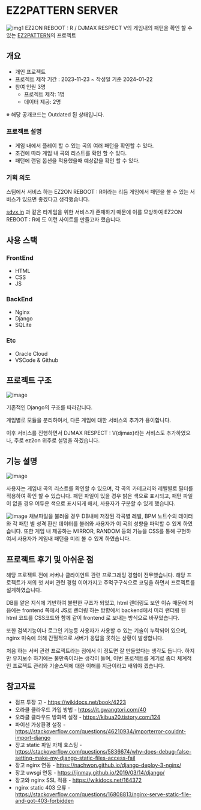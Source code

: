 # EZ2PATTERN SERVER
![img1](https://github.com/Wintiger0222/ez2pattern_server/assets/24960466/9ef367e9-b157-4e5e-8f59-c422776095c4)
EZ2ON REBOOT : R / DJMAX RESPECT V의 게임내의 패턴을 확인 할 수 있는 [EZ2PATTERN](https://ez2pattern.kro.kr/)의 프로젝트
## 개요
* 개인 프로젝트
* 프로젝트 제작 기간 : 2023-11-23 ~ 작성일 기준 2024-01-22
* 참여 인원 3명
    * 프로젝트 제작: 1명
    * 데이터 제공: 2명

※ 해당 공개코드는 Outdated 된 상태입니다.
### 프로젝트 설명 
 * 게임 내에서 플레이 할 수 있는 곡의 여러 패턴을 확인할 수 있다.
 * 조건에 따라 게임 내 곡의 리스트를 확인 할 수 있다.
 * 패턴에 랜덤 옵션을 적용했을때 예상값을 확인 할 수 있다.

### 기획 의도
스팀에서 서비스 하는 EZ2ON REBOOT : R이라는 리듬 게임에서 패턴을 볼 수 있는 서비스가 있으면 좋겠다고 생각했습니다.

[sdvx.in](https://sdvx.in/) 과 같은 타게임을 위한 서비스가 존재하기 때문에 이를 모방하여 EZ2ON REBOOT : R에 도 이런 사이트를 만들고자 했습니다.

## 사용 스택
### FrontEnd
* HTML
* CSS
* JS

### BackEnd
* Nginx
* Django
* SQLite

### Etc
* Oracle Cloud
* VSCode & Github
## 프로젝트 구조
![image](https://github.com/Wintiger0222/ez2pattern_server/assets/24960466/4c24d040-5f1a-445b-914d-0a80b6965ca4)

기존적인 Django의 구조를 따라갑니다.

게임별로 모듈을 분리하여서, 다른 게임에 대한 서비스의 추가가 용이합니다.

이후 서비스를 진행하면서 DJMAX RESPECT : V(djmax)라는 서비스도 추가하였으나, 주로 ez2on 위주로 설명을 하겠습니다.

## 기능 설명
![image](https://github.com/Wintiger0222/ez2pattern_server/assets/24960466/75b8d670-f7c6-40d0-b80d-c95941a09271)

사용자는 게임내 곡의 리스트를 확인할 수 있으며, 각 곡의 카테고리와 레벨별로 필터를 적용하여 확인 할 수 있습니다.
패턴 파일이 있을 경우 밝은 색으로 표시되고, 패턴 파일이 없을 경우 어두운 색으로 표시되게 해서, 사용자가 구분할 수 있게 했습니다.

![image](https://github.com/Wintiger0222/ez2pattern_server/assets/24960466/5346d1cf-9b7e-47b8-9813-a83a03fb95a9)
채보파일을 불러올 경우 DB내에 저장된 각곡별 레벨, BPM 노트수의 데이터와 각 패턴 별 성격 환산 데이터를 불러와 사용자가 이 곡의 성향을 파악할 수 있게 하였습니다.
또한 게임 내 제공하는 MIRROR, RANDOM 등의 기능을 CSS를 통해 구현하여서 사용자가 게임내 패턴을 미리 볼 수 있게 하였습니다.

## 프로젝트 후기 및 아쉬운 점
해당 프로젝트 전에 서버나 클라이언트 관련 프로그래밍 경험이 전무했습니다. 
해당 프로젝트가 저의 첫 서버 관련 경험 이어가지고 주먹구구식으로 코딩을 하면서 프로젝트를 설계하였습니다.

DB를 얕은 지식에 기반하여 불편한 구조가 되었고, html 렌더링도 보안 이슈 때문에 처음에는 frontend 쪽에서 JS로 렌더링 하는 방향에서 backend에서 미리 랜더링 된 html 코드를 CSS코드와 함께 같이 frontend 로 보내는 방식으로 바꾸었습니다.

또한 검색기능이나 로그인 기능등 사용자가 사용할 수 있는 기술이 누락되어 있으며, nginx 미숙에 의해 간헐적으로 서버가 응답을 못하는 상황이 발생합니다.

처음 하는 서버 관련 프로젝트라는 점에서 이 정도면 잘 만들었다는 생각도 듭니다. 하지만 유지보수 하기에는 불만족이라는 생각이 들며, 이번 프로젝트를 계기로 좀더 체계적인 프로젝트 관리와 기술스택에 대한 이해를 지금이라고 배워야 겠습니다.


## 참고자료
* 점프 투장 고 - https://wikidocs.net/book/4223
* 오라클 클라우드 가입 방법 - https://it.gwangtori.com/40
* 오라클 클라우드 방화벽 설정 - https://kibua20.tistory.com/124
* 파이선 가상환경 설정 - https://stackoverflow.com/questions/46210934/importerror-couldnt-import-django
* 장고 static 파일 자체 호스팅 - https://stackoverflow.com/questions/5836674/why-does-debug-false-setting-make-my-django-static-files-access-fail
* 장고 nginx 연동 - https://nachwon.github.io/django-deploy-3-nginx/
* 장고 uwsgi 연동 - https://jinmay.github.io/2019/03/14/django/
* 장고와 nginx SSL 적용 - https://wikidocs.net/164372
* nginx static 403 오류 - https://stackoverflow.com/questions/16808813/nginx-serve-static-file-and-got-403-forbidden
